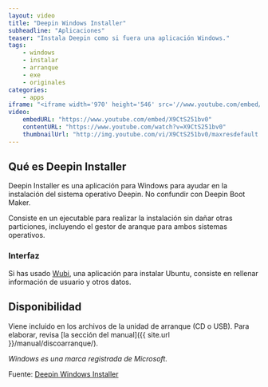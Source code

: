 ```yaml
---
layout: video
title: "Deepin Windows Installer"
subheadline: "Aplicaciones"
teaser: "Instala Deepin como si fuera una aplicación Windows."
tags:
    - windows
    - instalar
    - arranque
    - exe
    - originales
categories:
    - apps
iframe: "<iframe width='970' height='546' src='//www.youtube.com/embed/X9CtS251bv0' frameborder='0' allowfullscreen></iframe>"
video:
    embedURL: "https://www.youtube.com/embed/X9CtS251bv0"
    contentURL: "https://www.youtube.com/watch?v=X9CtS251bv0"
    thumbnailUrl: "http://img.youtube.com/vi/X9CtS251bv0/maxresdefault.jpg"
---
```

<!--more-->

## Qué es Deepin Installer
Deepin Installer es una aplicación para Windows para ayudar en la instalación del sistema operativo Deepin. No confundir con Deepin Boot Maker.

Consiste en un ejecutable para realizar la instalación sin dañar otras particiones, incluyendo el gestor de aranque para ambos sistemas operativos.

### Interfaz
Si has usado [Wubi](https://es.wikipedia.org/wiki/Wubi_(Ubuntu)), una aplicación para instalar Ubuntu, consiste en rellenar información de usuario y otros datos.

## Disponibilidad

Viene incluido en los archivos de la unidad de arranque (CD o USB). Para elaborar, revisa [la sección del manual]({{ site.url }}/manual/discoarranque/).

*Windows es una marca registrada de Microsoft.*

Fuente: [Deepin Windows Installer](https://www.deepin.org/es/original/deepin-installer/)
